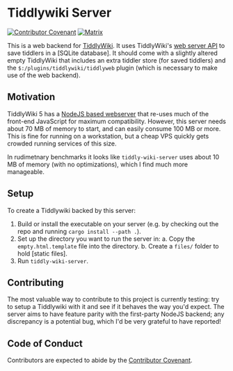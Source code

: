 # Tiddlywiki Server

[![Contributor Covenant](https://img.shields.io/badge/Contributor%20Covenant-2.1-4baaaa.svg)](code_of_conduct.md) 
[![Matrix](https://img.shields.io/matrix/tws:conduit.nathanielknight.ca)](https://matrix.to/#/#tws:conduit.nathanielknight.ca)

This is a web backend for [TiddlyWiki]. It uses TiddlyWiki's [web server
API] to save tiddlers in a [SQLite database]. It should come  with a
slightly altered empty TiddlyWiki that includes an extra tiddler store (for
saved tiddlers) and  the `$:/plugins/tiddlywiki/tiddlyweb` plugin (which is
necessary to make use of the web backend).

[TiddlyWiki]: https://tiddlywiki.com/
[web server API]: https://tiddlywiki.com/#WebServer
[SQLite]: https://sqlite.org/index.html


## Motivation

TiddlyWiki 5 has a [NodeJS based webserver] that re-uses much of the front-end
JavaScript for maximum compatibility. However, this server needs about 70 MB of
memory to start, and can easily consume 100 MB or more. This is fine for running
on a workstation, but a cheap VPS quickly gets crowded running services of this
size.

[NodeJS based webserver]: https://tiddlywiki.com/static/WebServer.html

In rudimetnary benchmarks it looks like `tiddly-wiki-server` uses about 10 MB of
memory (with no optimizations), which I find much more manageable.


## Setup

To create a Tiddlywiki backed by this server:

1. Build or install the executable on your server (e.g. by checking out the repo
   and running `cargo install --path .`).
1. Set up the directory you want to run the server in:
  a. Copy the `empty.html.template` file into the directory.
  b. Create a `files/` folder to hold [static files].
1. Run `tiddly-wiki-server`.


## Contributing

The most valuable way to contribute to this project is currently testing: try to
setup a Tiddlywiki with it and see if it behaves the way you'd expect. The
server aims to have feature parity with the first-party NodeJS backend; any
discrepancy is a potential bug, which I'd be very grateful to have reported!


## Code of Conduct

Contributors are expected to abide by the [Contributor Covenant](https://www.contributor-covenant.org/).
